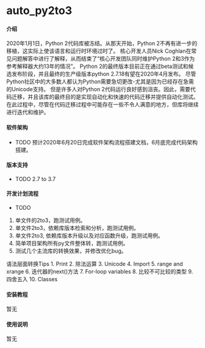 # auto_py2to3

#### 介绍

2020年1月1日，Python 2代码库被冻结。从那天开始，Python 2不再有进一步的移植，这实际上使该语言和运行时环境过时了。
核心开发人员Nick Coghlan在常见问题解答中进行了解释，从而结束了“核心开发团队同时维护Python 2和3作为参考解释器大约13年的情况”。
Python 2的最终版本目前正在通过beta测试和候选发布阶段，并且最终的生产级版本python 2.7.18有望在2020年4月发布。
尽管Python社区中的大多数人都认为Python需要急切更改-尤其是因为已经存在急需的Unicode支持。
但是许多人对Python 2代码运行良好感到沮丧。因此，需要代码迁移，并且该库的最终目的是实现自动化和快速的代码迁移并提供自动化测试。
在此过程中，尽管在代码迁移过程中可能存在一些不令人满意的地方，但库将继续进行迭代和维护。


#### 软件架构

* TODO 预计2020年6月20日完成软件架构流程搭建文档，6月底完成代码架构搭建。

#### 版本支持

* TODO 2.7  to  3.7

#### 开发计划流程

* TODO

1. 单文件的2to3，跑测试用例。
2. 单文件2to3，依赖库版本检索和分析，跑测试用例。
3. 单文件2to3, 依赖库版本升级以及对应函数升级，跑测试用例。
4. 简单项目架构所有py文件整体转，跑测试用例。
5. 测试几个主流库的转换效果，并修改优化bug。

语法层面转换Tips
    1. Print
    2. 除法运算
    3. Unicode
    4. Import
    5. range and xrange
    6. 迭代器的next()方法
    7. For-loop variables
    8. 比较不可比较的类型
    9. 四舍五入
    10. Classes


#### 安装教程

暂无

#### 使用说明

暂无
